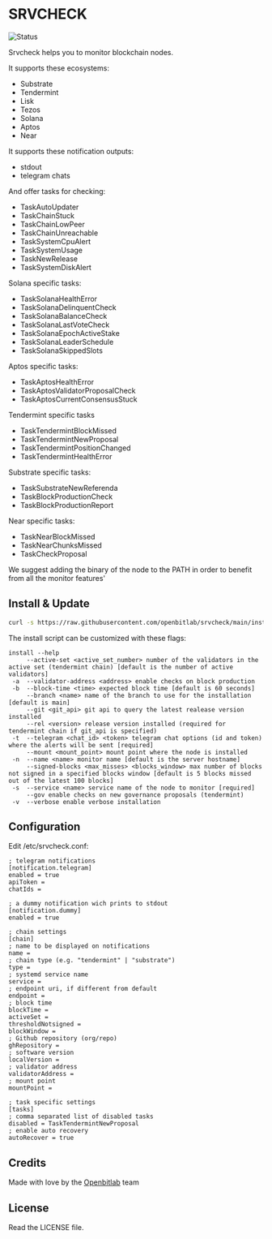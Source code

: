 # SRVCHECK

![Status](https://circleci.com/gh/openbitlab/srvcheck.svg?style=svg)

Srvcheck helps you to monitor blockchain nodes.

It supports these ecosystems:
- Substrate
- Tendermint
- Lisk
- Tezos
- Solana
- Aptos
- Near

It supports these notification outputs:
- stdout
- telegram chats 


And offer tasks for checking:
- TaskAutoUpdater
- TaskChainStuck
- TaskChainLowPeer
- TaskChainUnreachable
- TaskSystemCpuAlert
- TaskSystemUsage
- TaskNewRelease
- TaskSystemDiskAlert

Solana specific tasks:
- TaskSolanaHealthError
- TaskSolanaDelinquentCheck
- TaskSolanaBalanceCheck
- TaskSolanaLastVoteCheck
- TaskSolanaEpochActiveStake
- TaskSolanaLeaderSchedule
- TaskSolanaSkippedSlots

Aptos specific tasks:
- TaskAptosHealthError
- TaskAptosValidatorProposalCheck
- TaskAptosCurrentConsensusStuck

Tendermint specific tasks
- TaskTendermintBlockMissed
- TaskTendermintNewProposal
- TaskTendermintPositionChanged
- TaskTendermintHealthError

Substrate specific tasks:
- TaskSubstrateNewReferenda
- TaskBlockProductionCheck
- TaskBlockProductionReport

Near specific tasks:
- TaskNearBlockMissed
- TaskNearChunksMissed
- TaskCheckProposal

We suggest adding the binary of the node to the PATH in order to benefit from all the monitor features' 


## Install & Update

```bash 
curl -s https://raw.githubusercontent.com/openbitlab/srvcheck/main/install.sh | bash -s -- -t <tg_chat_id> <tg_token> -s <service_name> <optional_flags>
```

The install script can be customized with these flags:

```
install --help
     --active-set <active_set_number> number of the validators in the active set (tendermint chain) [default is the number of active validators]
 -a  --validator-address <address> enable checks on block production
 -b  --block-time <time> expected block time [default is 60 seconds]
     --branch <name> name of the branch to use for the installation [default is main]
     --git <git_api> git api to query the latest realease version installed
     --rel <version> release version installed (required for tendermint chain if git_api is specified)
 -t  --telegram <chat_id> <token> telegram chat options (id and token) where the alerts will be sent [required]
     --mount <mount_point> mount point where the node is installed
 -n  --name <name> monitor name [default is the server hostname]
     --signed-blocks <max_misses> <blocks_window> max number of blocks not signed in a specified blocks window [default is 5 blocks missed out of the latest 100 blocks]
 -s  --service <name> service name of the node to monitor [required]
     --gov enable checks on new governance proposals (tendermint)
 -v  --verbose enable verbose installation
```


## Configuration
Edit /etc/srvcheck.conf:

```
; telegram notifications 
[notification.telegram]
enabled = true
apiToken = 
chatIds = 

; a dummy notification wich prints to stdout
[notification.dummy]
enabled = true

; chain settings
[chain]
; name to be displayed on notifications
name = 
; chain type (e.g. "tendermint" | "substrate")
type = 
; systemd service name
service = 
; endpoint uri, if different from default
endpoint = 
; block time
blockTime =
activeSet = 
thresholdNotsigned = 
blockWindow = 
; Github repository (org/repo)
ghRepository = 
; software version
localVersion = 
; validator address
validatorAddress = 
; mount point
mountPoint = 

; task specific settings
[tasks]
; comma separated list of disabled tasks
disabled = TaskTendermintNewProposal
; enable auto recovery
autoRecover = true 
```

## Credits

Made with love by the [Openbitlab](https://openbitlab.com) team


## License

Read the LICENSE file.
